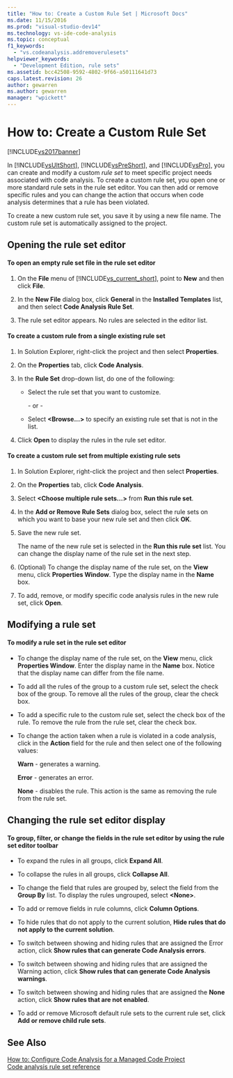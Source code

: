 ```yaml
---
title: "How to: Create a Custom Rule Set | Microsoft Docs"
ms.date: 11/15/2016
ms.prod: "visual-studio-dev14"
ms.technology: vs-ide-code-analysis
ms.topic: conceptual
f1_keywords: 
  - "vs.codeanalysis.addremoverulesets"
helpviewer_keywords: 
  - "Development Edition, rule sets"
ms.assetid: bcc42508-9592-4802-9f66-a50111641d73
caps.latest.revision: 26
author: gewarren
ms.author: gewarren
manager: "wpickett"
---
```

# How to: Create a Custom Rule Set
[!INCLUDE[vs2017banner](../includes/vs2017banner.md)]

In [!INCLUDE[vsUltShort](../includes/vsultshort-md.md)], [!INCLUDE[vsPreShort](../includes/vspreshort-md.md)], and [!INCLUDE[vsPro](../includes/vspro-md.md)], you can create and modify a custom *rule set* to meet specific project needs associated with code analysis. To create a custom rule set, you open one or more standard rule sets in the rule set editor. You can then add or remove specific rules and you can change the action that occurs when code analysis determines that a rule has been violated.  
  
 To create a new custom rule set, you save it by using a new file name. The custom rule set is automatically assigned to the project.  
  
## Opening the rule set editor  
  
#### To open an empty rule set file in the rule set editor  
  
1. On the **File** menu of [!INCLUDE[vs_current_short](../includes/vs-current-short-md.md)], point to **New** and then click **File**.  
  
2. In the **New File** dialog box, click **General** in the **Installed Templates** list, and then select **Code Analysis Rule Set**.  
  
3. The rule set editor appears. No rules are selected in the editor list.  
  
#### To create a custom rule from a single existing rule set  
  
1. In Solution Explorer, right-click the project and then select **Properties**.  
  
2. On the **Properties** tab, click **Code Analysis**.  
  
3. In the **Rule Set** drop-down list, do one of the following:  
  
   - Select the rule set that you want to customize.  
  
     \- or -  
  
   - Select **\<Browse...>** to specify an existing rule set that is not in the list.  
  
4. Click **Open** to display the rules in the rule set editor.  
  
#### To create a custom rule set from multiple existing rule sets  
  
1. In Solution Explorer, right-click the project and then select **Properties**.  
  
2. On the **Properties** tab, click **Code Analysis**.  
  
3. Select **\<Choose multiple rule sets...>** from **Run this rule set**.  
  
4. In the **Add or Remove Rule Sets** dialog box, select the rule sets on which you want to base your new rule set and then click **OK**.  
  
5. Save the new rule set.  
  
     The name of the new rule set is selected in the **Run this rule set** list. You can change the display name of the rule set in the next step.  
  
6. (Optional) To change the display name of the rule set, on the **View** menu, click **Properties Window**. Type the display name in the **Name** box.  
  
7. To add, remove, or modify specific code analysis rules in the new rule set, click **Open**.  
  
## Modifying a rule set  
  
#### To modify a rule set in the rule set editor  
  
- To change the display name of the rule set, on the **View** menu, click **Properties Window**. Enter the display name in the **Name** box. Notice that the display name can differ from the file name.  
  
- To add all the rules of the group to a custom rule set, select the check box of the group. To remove all the rules of the group, clear the check box.  
  
- To add a specific rule to the custom rule set, select the check box of the rule. To remove the rule from the rule set, clear the check box.  
  
- To change the action taken when a rule is violated in a code analysis, click in the **Action** field for the rule and then select one of the following values:  
  
     **Warn** - generates a warning.  
  
     **Error** - generates an error.  
  
     **None** - disables the rule. This action is the same as removing the rule from the rule set.  
  
## Changing the rule set editor display  
  
#### To group, filter, or change the fields in the rule set editor by using the rule set editor toolbar  
  
- To expand the rules in all groups, click **Expand All**.  
  
- To collapse the rules in all groups, click **Collapse All**.  
  
- To change the field that rules are grouped by, select the field from the **Group By** list. To display the rules ungrouped, select **\<None>**.  
  
- To add or remove fields in rule columns, click **Column Options**.  
  
- To hide rules that do not apply to the current solution, **Hide rules that do not apply to the current solution**.  
  
- To switch between showing and hiding rules that are assigned the Error action, click **Show rules that can generate Code Analysis errors**.  
  
- To switch between showing and hiding rules that are assigned the Warning action, click **Show rules that can generate Code Analysis warnings**.  
  
- To switch between showing and hiding rules that are assigned the **None** action, click **Show rules that are not enabled**.  
  
- To add or remove Microsoft default rule sets to the current rule set, click **Add or remove child rule sets**.  
  
## See Also  
 [How to: Configure Code Analysis for a Managed Code Project](../code-quality/how-to-configure-code-analysis-for-a-managed-code-project.md)   
 [Code analysis rule set reference](../code-quality/code-analysis-rule-set-reference.md)
